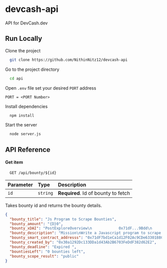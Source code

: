 # devcash-api
API for DevCash.dev

## Run Locally

Clone the project

```bash
  git clone https://github.com/NithinNitz12/devcash-api
```

Go to the project directory

```bash
  cd api
```

Open `.env` file set your desired `PORT` address
```env
PORT = <PORT Number>
```

Install dependencies

```bash
  npm install
```

Start the server

```bash
  node server.js
```

## API Reference

#### Get item

```http
  GET /api/bounty/${id}
```

| Parameter | Type     | Description                         |
| :-------- | :------- | :---------------------------------- |
| `id`      | `string` | **Required**. Id of bounty to fetch |

Takes bounty id and returns the bounty details.

```json
{
  "bounty_title": "Js Program to Scrape Bounties",
  "bounty_amount": "{D}0",
  "bounty_xDAI": "PostExploreOverview\n            0x71dF...9Bdd\n          + Ξ0",
  "bounty_description": "Mission\nWrite a Javascript program to scrape each bounty (e.g. https://devcash.dev/bountyplatform/bounty/192)\nShould get\n\nBounty amount\nBounty Description\npublic/private bounty\nbounty smart contract addresss\nCreated By\nBounties left and deadline\n\nThen we need an API to serve all this info.\nDevCash API added  \nhttps://github.com/NithinNitz12/devcash-api\ngreat job!!!!!\n",
  "bounty_smart_contract_addresss": "0x71dF7bd1eCa1d12F02Ac9CDe6330188C23859Bdd",
  "bounty_created_by": "0x30a1292Dc133DDa1d43Ab2B6703FeDdF382d62E2",
  "bounty_deadline": "Expired ",
  "bountiesLeft": "0 bounties left",
  "bounty_scope_result": "public"
}
```
